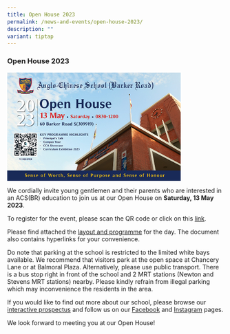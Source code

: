 ```yaml
---
title: Open House 2023
permalink: /news-and-events/open-house-2023/
description: ""
variant: tiptap
---
```

### **Open House 2023**
<img src="/images/acsbr-oh2023.jpg" style="width:80%;" align="middle">

We cordially invite young gentlemen and their parents who are interested in an ACS(BR) education to join us at our Open House on **Saturday, 13 May 2023**.

To register for the event, please scan the QR code or click on this [link](https://go.gov.sg/acsbr-open-house).

Please find attached the [layout and programme](/files/2023%20Open%20House/acsbr%20open%20house%202023%20-%20layout%20&amp;%20programme.pdf) for the day. The document also contains hyperlinks for your convenience.  
  
Do note that parking at the school is restricted to the limited white bays available. We recommend that visitors park at the open space at Chancery Lane or at Balmoral Plaza. Alternatively, please use public transport. There is a bus stop right in front of the school and 2 MRT stations (Newton and Stevens MRT stations) nearby. Please kindly refrain from illegal parking which may inconvenience the residents in the area.

If you would like to find out more about our school, please browse our [interactive prospectus](https://indd.adobe.com/view/e8c80d43-cad6-4403-9f64-501f8d560513) and follow us on our [Facebook](https://www.facebook.com/people/ACSBR/100063044300316/) and [Instagram](https://www.instagram.com/acsbr_official/) pages.


We look forward to meeting you at our Open House!